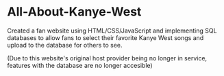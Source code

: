 # All-About-Kanye-West
 Created a fan website using HTML/CSS/JavaScript and implementing SQL databases to allow 
 fans to select their favorite Kanye West songs and upload to the database for others to see. 
 
 (Due to this website's original host provider being no longer in service, features with the database are no longer accesible)
